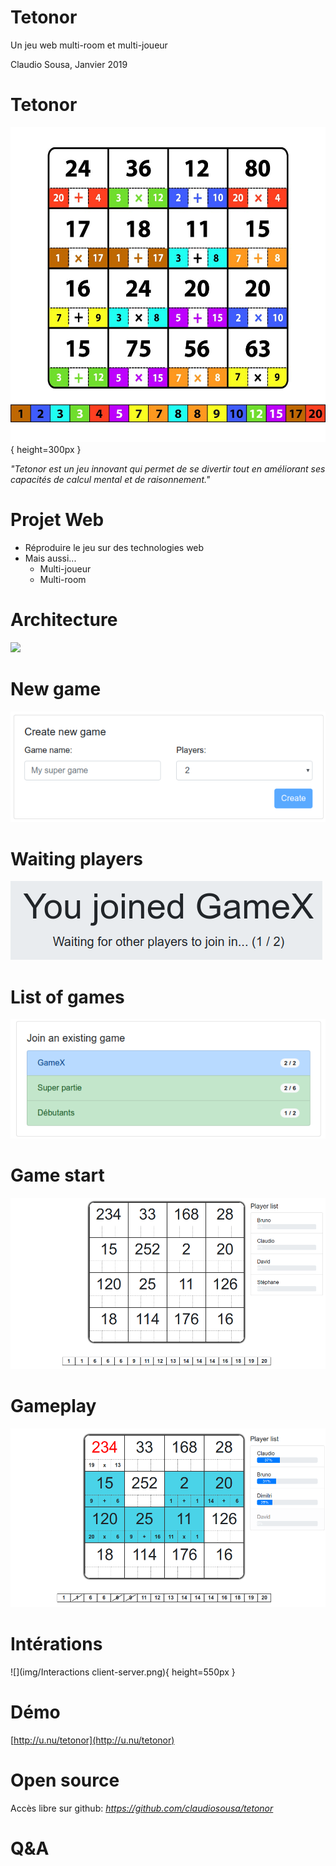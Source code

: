 # Tetonor

Un jeu web multi-room et multi-joueur

Claudio Sousa, Janvier 2019

# Tetonor

![](img/tetonor.jpg){ height=300px }

_"Tetonor est un jeu innovant qui permet de se divertir tout en améliorant ses capacités de calcul mental et de raisonnement."_

# Projet Web

-   Réproduire le jeu sur des technologies web
-   Mais aussi...
    -   Multi-joueur
    -   Multi-room

# Architecture

![](img/technologies.png)

# New game

![](../report/img/new_party.png)

# Waiting players

![](../report/img/waiting_players.png)

# List of games

![](../report/img/list_of_parties.png)

# Game start

![](../report/img/new_game.png)

# Gameplay

![](../report/img/game.png)

# Intérations

![](img/Interactions client-server.png){ height=550px }

# Démo

[http://u.nu/tetonor](http://u.nu/tetonor)

# Open source

Accès libre sur github:
_https://github.com/claudiosousa/tetonor_

# Q&A
